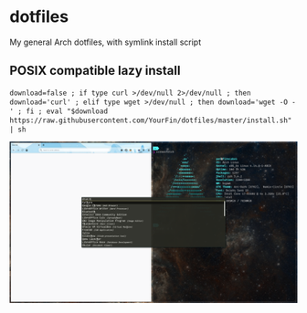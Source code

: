 # dotfiles
My general Arch dotfiles, with symlink install script

## POSIX compatible lazy install

    download=false ; if type curl >/dev/null 2>/dev/null ; then download='curl' ; elif type wget >/dev/null ; then download='wget -O -' ; fi ; eval "$download https://raw.githubusercontent.com/YourFin/dotfiles/master/install.sh" | sh

![Much pretty! Wow!](https://github.com/YourFin/dotfiles/raw/screenshots/terminalFirefox.png)
